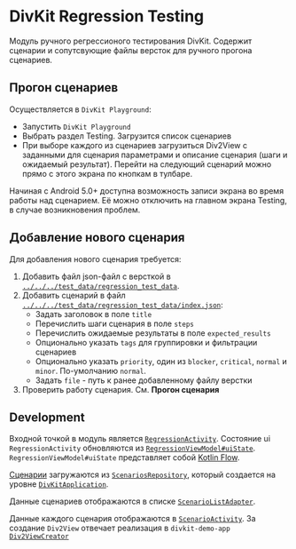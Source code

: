 # DivKit Regression Testing

Модуль ручного регрессионого тестирования DivKit. Содержит сценарии и сопутсвующие файлы версток для ручного прогона сценариев.

## Прогон сценариев

Осуществляется в `DivKit Playground`:

- Запустить `DivKit Playground`
- Выбрать раздел Testing. Загрузится список сценариев
- При выборе каждого из сценариев загрузиться Div2View с заданными для сценария параметрами и описание сценария (шаги и ожидаемый результат). Перейти на следующий сценарий можно прямо с этого экрана по кнопкам в тулбаре.

Начиная с Android 5.0+ доступна возможность записи экрана во время работы над сценарием. Её можно отключить на главном экрана Testing, в случае возникновения проблем.

## Добавление нового сценария

Для добавления нового сценария требуется:

1. Добавить файл json-файл с версткой в [`../../../test_data/regression_test_data`](divkit/public/test_data/regression_test_data).
1. Добавить сценарий в файл [`../../../test_data/regression_test_data/index.json`](divkit/public/test_data/regression_test_data/index.json):
    - Задать заголовок в поле `title`
    - Перечислить шаги сценария в поле `steps`
    - Перечислить ожидаемые результаты в поле `expected_results`
    - Опционально указать `tags` для группировки и фильтрации сценариев
    - Опционально указать `priority`, один из `blocker`, `critical`, `normal` и `minor`. По-умолчанию `normal`.
    - Задать `file` - путь к ранее добавленному файлу верстки
1. Проверить работу сценария. См. **Прогон сценария**

## Development

Входной точкой в модуль является [`RegressionActivity`](src/main/java/com/yandex/divkit/regression/RegressionActivity.kt).
Состояние ui `RegressionActivity` обновляются из [`RegressionViewModel#uiState`](src/main/java/com/yandex/divkit/regression/RegressionViewModel.kt).
`RegressionViewModel#uiState` представляет собой [Kotlin Flow](https://developer.android.com/kotlin/flow).

[Сценарии](src/main/java/com/yandex/divkit/regression/data/Scenario.kt) загружаются из [`ScenariosRepository`](src/main/java/com/yandex/divkit/regression/data/ScenariosRepository.kt),
который создается на уровне [`DivKitApplication`](../divkit-demo-app/src/main/java/com/yandex/divkit/demo/DivkitApplication.kt).

Данные сценариев отображаются в списке [`ScenarioListAdapter`](src/main/java/com/yandex/divkit/regression/ScenarioListAdapter.kt).

Данные каждого сценария отображаются в [`ScenarioActivity`](src/main/java/com/yandex/divkit/regression/ScenarioActivity.kt). За создание `Div2View` отвечает реализация в `divkit-demo-app` [`Div2ViewCreator`](src/main/java/com/yandex/divkit/regression/Div2ViewCreator.kt)
